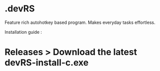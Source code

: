 # .devRS
Feature rich autohotkey based program. Makes everyday tasks effortless. 

Installation guide :

# Releases > Download the latest devRS-install-c.exe
